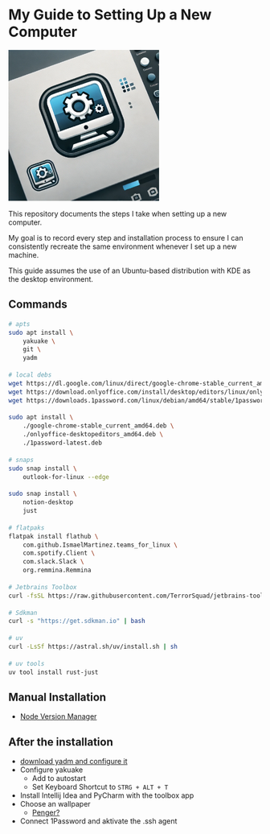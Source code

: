 # My Guide to Setting Up a New Computer

<img src="assets/logo.webp" alt="Repository Logo" width="300" />

This repository documents the steps I take when setting up a new computer.

My goal is to record every step and installation process to ensure I can consistently recreate the same environment whenever I set up a new machine.

This guide assumes the use of an Ubuntu-based distribution with KDE as the desktop environment.

## Commands
```bash
# apts
sudo apt install \
    yakuake \
    git \
    yadm

# local debs
wget https://dl.google.com/linux/direct/google-chrome-stable_current_amd64.deb
wget https://download.onlyoffice.com/install/desktop/editors/linux/onlyoffice-desktopeditors_amd64.deb
wget https://downloads.1password.com/linux/debian/amd64/stable/1password-latest.deb

sudo apt install \
    ./google-chrome-stable_current_amd64.deb \
    ./onlyoffice-desktopeditors_amd64.deb \
    ./1password-latest.deb

# snaps
sudo snap install \
    outlook-for-linux --edge

sudo snap install \
    notion-desktop
    just
    
# flatpaks
flatpak install flathub \
    com.github.IsmaelMartinez.teams_for_linux \
    com.spotify.Client \
    com.slack.Slack \
    org.remmina.Remmina

# Jetbrains Toolbox
curl -fsSL https://raw.githubusercontent.com/TerrorSquad/jetbrains-toolbox-install/master/jetbrains-toolbox.sh | bash

# Sdkman
curl -s "https://get.sdkman.io" | bash

# uv
curl -LsSf https://astral.sh/uv/install.sh | sh

# uv tools
uv tool install rust-just
```

## Manual Installation

- [Node Version Manager](https://github.com/nvm-sh/nvm/blob/master/README.md)

## After the installation

- [download yadm and configure it](https://github.com/ppfeiler/yadm)
- Configure yakuake
  - Add to autostart
  - Set Keyboard Shortcut to `STRG + ALT + T`
- Install Intellij Idea and PyCharm with the toolbox app
- Choose an wallpaper
  - [Penger?](https://penger.city/wallpapers/)
- Connect 1Password and aktivate the .ssh agent
